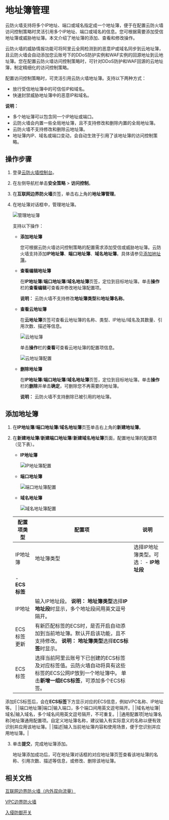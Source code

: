 # 地址簿管理

云防火墙支持将多个IP地址、端口或域名指定成一个地址簿，便于在配置云防火墙访问控制策略时灵活引用多个IP地址、端口或域名的信息。您可根据需要添加受信地址簿或威胁地址簿。本文介绍了地址簿的添加、查看和修改操作。

云防火墙的威胁情报功能可将阿里云全网检测到的恶意IP或域名同步到云地址簿，且云防火墙会自动添加您云账号下的DDoS防护实例和WAF实例的回源地址到云地址簿。您在配置云防火墙访问控制策略时，可针对DDoS防护和WAF回源的云地址簿，制定精细化的访问控制策略。

配置访问控制策略时，可灵活引用云防火墙地址簿。支持以下两种方式：

-   放行受信地址簿中的可信任IP和域名。
-   快速封禁威胁地址簿中的恶意IP和域名。

**说明：**

-   多个地址簿可以包含同一个IP地址或端口。
-   云防火墙会内置一些全局地址簿，且不支持修改和删除内置的全局地址簿。
-   云防火墙不支持修改和删除云地址簿。
-   地址簿内IP、域名或端口变动，会自动生效于引用了该地址簿的访问控制策略。

## 操作步骤

1.  登录[云防火墙控制台](https://yundun.console.aliyun.com/?p=cfwnext)。

2.  在左侧导航栏单击**安全策略** \> **访问控制**。

3.  在**互联网边界防火墙**页签，单击右上角的**地址簿管理**。

4.  在地址簿对话框中，管理地址簿。

    ![管理地址簿](https://static-aliyun-doc.oss-cn-hangzhou.aliyuncs.com/assets/img/zh-CN/6414258951/p66579.png)

    支持以下操作：

    -   **添加地址簿**

        您可根据云防火墙访问控制策略的配置需求添加受信或威胁地址簿。云防火墙支持添加**IP地址簿**、**端口地址簿**、**域名地址簿**。具体请参见[添加地址簿](#section_5oq_swo_qzs)。

    -   **查看编辑地址簿**

        在**IP地址簿**/**端口地址簿**/**域名地址簿**页签，定位到目标地址簿。单击**操作**栏的**查看编辑**可查看并修改地址簿配置项。

        **说明：** 云防火墙不支持修改**地址簿类型**和**地址簿名称**。

    -   **查看云地址簿**

        在**云地址簿**页签可查看云地址簿的名称、类型、IP地址/域名及其数量、引用次数、描述等信息。

        ![云地址簿](https://static-aliyun-doc.oss-cn-hangzhou.aliyuncs.com/assets/img/zh-CN/6414258951/p66622.png)

        单击**操作**栏的**查看**可查看云地址簿的配置项信息。

        ![云地址簿配置](https://static-aliyun-doc.oss-cn-hangzhou.aliyuncs.com/assets/img/zh-CN/6414258951/p66619.png)

    -   **删除地址簿**

        在**IP地址簿**/**端口地址簿**/**域名地址簿**页签，定位到目标地址簿。单击**操作**栏的**删除**并单击**确定**，可删除您不再需要的地址簿。

        **说明：** 云防火墙不支持删除已被引用的地址簿。


## 添加地址簿

1.  在**IP地址簿**/**端口地址簿**/**域名地址簿**页签单击右上角的**新建地址簿**。

2.  在**新建地址簿**/**新建端口地址簿**/**新建域名地址簿**页面，配置地址簿的配置项（见下表）。

    -   **IP地址簿**

        ![IP地址簿配置](https://static-aliyun-doc.oss-cn-hangzhou.aliyuncs.com/assets/img/zh-CN/6414258951/p66584.png)

    -   **端口地址簿**

        ![端口地址簿配置](https://static-aliyun-doc.oss-cn-hangzhou.aliyuncs.com/assets/img/zh-CN/6414258951/p66610.png)

    -   **域名地址簿**

        ![域名地址簿配置](https://static-aliyun-doc.oss-cn-hangzhou.aliyuncs.com/assets/img/zh-CN/7414258951/p66612.png)

    |配置项类型|配置项|说明|
    |-----|---|--|
    |IP地址簿|地址簿类型|选择IP地址簿类型。可选：     -   **IP地址段**
    -   **ECS标签** |
    |IP地址|输入IP地址段。 **说明：** **地址簿类型**选择**IP地址段**时显示，多个地址段间用英文逗号隔开。 |
    |ECS标签更新|有新匹配标签的ECS时，是否开启自动添加到当前地址簿。默认开启该功能，且不支持修改。 **说明：** **地址簿类型**选择**ECS标签**时显示。 |
    |ECS标签|选择当前阿里云账号下已创建的ECS标签及对应标签值。云防火墙自动将具有这些标签的ECS公网IP放到一个地址簿中。 单击**新增一组ECS标签**，可添加多个ECS标签。

 添加ECS标签后，会在**ECS标签**下方显示对应的ECS信息，例如VPC名称、IP地址等。 |
    |端口地址簿|端口|输入端口，多个端口间用英文逗号隔开。|
    |域名地址簿|域名|输入域名，多个域名间用英文逗号隔开，不可重复。|
    |通用配置项|地址簿名称|地址簿通用配置项。自定义地址簿名称，建议输入有实际意义的名称以便有效识别并应用该地址簿。|
    |描述|输入当前地址簿内容和使用场景，便于您识别并应用地址簿。|

3.  单击**提交**，完成地址簿添加。

    地址簿添加成功后，可在地址簿对话框的对应地址簿页签查看该地址簿的名称、引用次数、描述等信息，或修改、删除该地址簿。


## 相关文档

[互联网边界防火墙（内外双向流量）](/cn.zh-CN/访问控制/互联网边界防火墙（内外双向流量）.md)

[VPC边界防火墙](/cn.zh-CN/访问控制/VPC边界防火墙.md)

[入侵防御开关](/cn.zh-CN/入侵防御/入侵防御开关.md)

